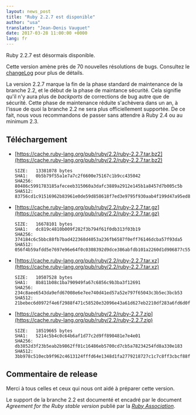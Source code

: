 ```yaml
---
layout: news_post
title: "Ruby 2.2.7 est disponible"
author: "usa"
translator: "Jean-Denis Vauguet"
date: 2017-03-28 11:00:00 +0000
lang: fr
---
```


Ruby 2.2.7 est désormais disponible.

Cette version amène près de 70 nouvelles résolutions de bugs.
Consultez le [changeLog](http://svn.ruby-lang.org/repos/ruby/tags/v2_2_7/ChangeLog)
pour plus de détails.

La version 2.2.7 marque la fin de la phase standard de maintenance de la
branche 2.2, et le début de la phase de maintance sécurité. Cela signifie
qu'il n'y aura plus de *backports* de corrections de bug autre que de
sécurité. Cette phase de maintenance réduite s'achèvera dans un an, à
l'issue de quoi la branche 2.2 ne sera plus officiellement supportée.
De ce fait, nous vous recommandons de passer sans attendre à Ruby 2.4 ou
au minimum 2.3.

## Téléchargement

* [https://cache.ruby-lang.org/pub/ruby/2.2/ruby-2.2.7.tar.bz2](https://cache.ruby-lang.org/pub/ruby/2.2/ruby-2.2.7.tar.bz2)

      SIZE:   13381078 bytes
      SHA1:   0b5b79f55a1e7a7c2f6600e75167c1b9cc435042
      SHA256: 80486c5991783185afeceeb315060a3dafc3889a2912e145b1a8457d7b005c5b
      SHA512: 83756cd1c91516962b83961e0de59d858618f7ed3e9795f930aab4f199d47a95ed8f867d8aa9b51d508be26d9babf2140117c88241168bac41e6ef702cfadf20

* [https://cache.ruby-lang.org/pub/ruby/2.2/ruby-2.2.7.tar.gz](https://cache.ruby-lang.org/pub/ruby/2.2/ruby-2.2.7.tar.gz)

      SIZE:   16678101 bytes
      SHA1:   dc819c4810b009f282f3b794f61f0db313f03b19
      SHA256: 374184c6c5bbc88fb7bad422368d4053a236fb6587f0eff76146dcba57f93da5
      SHA512: 056f4b59afdd5e7697e96e64f0c0308392d9dce386abfdb101a2260d1d906877c55ae135cb86a1598a778ca7beb39424ad38bce0deb860981a10e8f5d48bf359

* [https://cache.ruby-lang.org/pub/ruby/2.2/ruby-2.2.7.tar.xz](https://cache.ruby-lang.org/pub/ruby/2.2/ruby-2.2.7.tar.xz)

      SIZE:   10507528 bytes
      SHA1:   8b811b08c1ba790949fa67c6856c9b3ba3f12691
      SHA256: 234c8aee6543da9efd67008e6e7ee740d41ed57a52e797f65043c3b5ec3bcb53
      SHA512: 21bebec6d0972f4e6f2988f471c58520e32096e43a61d627eb2210df283a6fd6d0fc49da9063f2d086f3d489f13e948462a6f084f9e931b4fde6102f490cc225

* [https://cache.ruby-lang.org/pub/ruby/2.2/ruby-2.2.7.zip](https://cache.ruby-lang.org/pub/ruby/2.2/ruby-2.2.7.zip)

      SIZE:   18519665 bytes
      SHA1:   5214c5b4c0c64b6af1d77c2d9ff890481e7e4e01
      SHA256: db3852d3f23b5eab2b9862ff01c16486eb5700cd7cb5a78234254fd8a330e183
      SHA512: 3bb978c510ecb9f962c4613124fffd64e1348d1fa2779218727c1c7c8ff3cbcf88ff0232acb815f3363af67e9f5ce546ca84990ee95269f9512270830daa588a

## Commentaire de release

Merci à tous celles et ceux qui nous ont aidé à préparer cette version.

Le support de la branche 2.2 est documenté et encadré par le document
*Agreement for the Ruby stable version* publié par la [*Ruby Association*](http://www.ruby.or.jp/).
